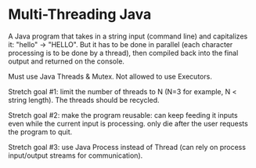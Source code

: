 # Multi-Threading Java
A Java program that takes in a string input (command line) and capitalizes it: "hello" -> "HELLO". But it has to be done in parallel (each character processing is to be done by a thread), then compiled back into the final output and returned on the console.

Must use Java Threads & Mutex. Not allowed to use Executors.

Stretch goal #1: limit the number of threads to N (N=3 for example, N < string length). The threads should be recycled.

Stretch goal #2: make the program reusable: can keep feeding it inputs even while the current input is processing. only die after the user requests the program to quit.

Stretch goal #3: use Java Process instead of Thread (can rely on process input/output streams for communication).
